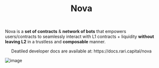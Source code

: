 <h1 align="center"> Nova </h1>

<br/>

Nova is a **set of contracts** & **network of bots** that empowers users/contracts to seamlessly interact with L1 contracts + liquidity **without leaving L2** in a trustless and **composable** manner.

<p align="center"> Deatiled developer docs are available at: https://docs.rari.capital/nova </h1>

![image](https://user-images.githubusercontent.com/26209401/116805216-c5e9ef80-aad9-11eb-81c8-06dcb2468c9c.png)
